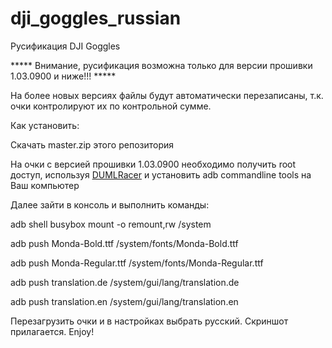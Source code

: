 # dji_goggles_russian
Русификация DJI Goggles

***** Внимание, русификация возможна только для версии прошивки 1.03.0900 и ниже!!! *****

На более новых версиях файлы будут автоматически перезаписаны, т.к. очки контролируют их по контрольной сумме.

Как установить:

Скачать master.zip этого репозитория

На очки с версией прошивки 1.03.0900 необходимо получить root доступ, используя [DUMLRacer](https://github.com/CunningLogic/DUMLRacer/releases/download/v1.1.1/DUMLRacer.jar) и установить adb commandline tools на Ваш компьютер

Далее зайти в консоль и выполнить команды:

adb shell busybox mount -o remount,rw /system

adb push Monda-Bold.ttf /system/fonts/Monda-Bold.ttf

adb push Monda-Regular.ttf /system/fonts/Monda-Regular.ttf

adb push translation.de /system/gui/lang/translation.de

adb push translation.en /system/gui/lang/translation.en

Перезагрузить очки и в настройках выбрать русский.
Скриншот прилагается. Enjoy!
